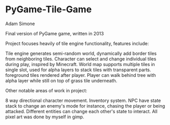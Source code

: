 PyGame-Tile-Game
================
Adam Simone

Final version of PyGame game, written in 2013

Project focuses heavily of tile engine functionality, features include:

Tile engine generates semi-random world, dynamically add border tiles from neighboring tiles.
Character can select and change individual tiles during play, inspired by Minecraft.
World map supports multiple tiles in single slot, used for alpha layers to stack tiles with transparent parts.
foreground tiles rendered after player. Player can walk behind tree with alpha layer while still on top of grass tile underneath. 

Other notable areas of work in project:


8 way directional character movement.
Inventory system.
NPC have state stack to change an enemy's mode for instance, chasing the player or being attacked. Different entities can change each other's state to interact. 
All pixel art was done by myself in gimp.
